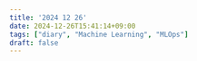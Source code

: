 ```yaml
---
title: '2024 12 26'
date: 2024-12-26T15:41:14+09:00
tags: ["diary", "Machine Learning", "MLOps"]
draft: false
---
```

